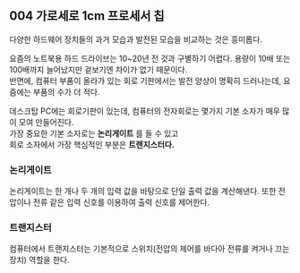## 004 가로세로 1cm 프로세서 칩

다양한 하드웨어 장치들의 과거 모습과 발전된 모습을 비교하는 것은 흥미롭다.

요즘의 노트북용 하드 드라이브는 10~20년 전 것과 구별하기 어렵다. 용량이 10배 또는 100배까지 늘어났지만 겉보기엔 차이가 없기 때문이다.<br>
반면에, 컴퓨터 부품이 올라가 있는 회로 기판에서는 발전 양상이 명확히 드러나는데, 요즘에는 부품의 수가 더 적다.

데스크탑 PC에는 회로기판이 있는데,
컴퓨터의 전자회로는 몇가지 기본 소자가 매우 많이 모여 만들어진다.<br>
가장 중요한 기본 소자로는 **논리게이트** 를 들 수 있고<br>
회로 소자에서 가장 핵심적인 부분은 **트렌지스터다.**

### 논리게이트

논리게이트는 한 개나 두 개의 입력 값을 바탕으로 단일 출력 값을 계산해낸다.
또한 전압이나 전류 같은 입력 신호를 이용하여 출력 신호를 제어한다.

### 트랜지스터

컴퓨터에서 트랜지스터는 기본적으로 스위치(전압의 제어를 바다아 전류를 켜거나 끄는 장치) 역할을 한다.
